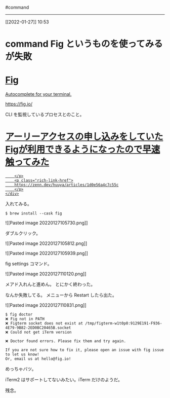  #command 

---
[[2022-01-27]]  10:53

# command  Fig というものを使ってみるが失敗


<div class="rich-link-card-container"><a class="rich-link-card" href="https://fig.io/" target="_blank">
	<div class="rich-link-image-container">
		<div class="rich-link-image" style="background-image: url('https://fig.io/images/screenshots/git-open-graph.png')">
	</div>
	</div>
	<div class="rich-link-card-text">
		<h1 class="rich-link-card-title">Fig</h1>
		<p class="rich-link-card-description">
		Autocomplete for your terminal.
		</p>
		<p class="rich-link-href">
		https://fig.io/
		</p>
	</div>
</a></div>

CLI を監視しているプロセスとのこと。


<div class="rich-link-card-container"><a class="rich-link-card" href="https://zenn.dev/huuya/articles/1d0e56a4c7c55c" target="_blank">
	<div class="rich-link-image-container">
		<div class="rich-link-image" style="background-image: url('https://res.cloudinary.com/zenn/image/upload/s--xkCrngXW--/co_rgb:222%2Cg_south_west%2Cl_text:notosansjp-medium.otf_37_bold:huuya%2Cx_203%2Cy_98/c_fit%2Cco_rgb:222%2Cg_north_west%2Cl_text:notosansjp-medium.otf_65_bold:%25E3%2582%25A2%25E3%2583%25BC%25E3%2583%25AA%25E3%2583%25BC%25E3%2582%25A2%25E3%2582%25AF%25E3%2582%25BB%25E3%2582%25B9%25E3%2581%25AE%25E7%2594%25B3%25E3%2581%2597%25E8%25BE%25BC%25E3%2581%25BF%25E3%2582%2592%25E3%2581%2597%25E3%2581%25A6%25E3%2581%2584%25E3%2581%259FFig%25E3%2581%258C%25E5%2588%25A9%25E7%2594%25A8%25E3%2581%25A7%25E3%2581%258D%25E3%2582%258B%25E3%2582%2588%25E3%2581%2586%25E3%2581%25AB%25E3%2581%25AA%25E3%2581%25A3%25E3%2581%259F%25E3%2581%25AE%25E3%2581%25A7%25E6%2597%25A9%25E9%2580%259F%25E8%25A7%25A6%25E3%2581%25A3%25E3%2581%25A6%25E3%2581%25BF%25E3%2581%259F%2Cw_1010%2Cx_90%2Cy_100/g_south_west%2Ch_90%2Cl_fetch:aHR0cHM6Ly9yZXMuY2xvdWRpbmFyeS5jb20vemVubi9pbWFnZS9mZXRjaC9zLS1FeERSOXBkbi0tL2NfbGltaXQlMkNmX2F1dG8lMkNmbF9wcm9ncmVzc2l2ZSUyQ3FfYXV0byUyQ3dfNzAvaHR0cHM6Ly9zdG9yYWdlLmdvb2dsZWFwaXMuY29tL3plbm4tdXNlci11cGxvYWQvYXZhdGFyL2YzZDJmYTZjYjMuanBlZw==%2Cr_max%2Cw_90%2Cx_87%2Cy_72/v1627274783/default/og-base_z4sxah.png')">
	</div>
	</div>
	<div class="rich-link-card-text">
		<h1 class="rich-link-card-title">アーリーアクセスの申し込みをしていたFigが利用できるようになったので早速触ってみた</h1>
		<p class="rich-link-card-description">
		
		</p>
		<p class="rich-link-href">
		https://zenn.dev/huuya/articles/1d0e56a4c7c55c
		</p>
	</div>
</a></div>

入れてみる。

```shell
$ brew install --cask fig
```

![[Pasted image 20220127105730.png]]

ダブルクリック。

![[Pasted image 20220127105812.png]]

![[Pasted image 20220127105939.png]]

fig settings コマンド。

![[Pasted image 20220127110120.png]]

メアド入れんと進めん。
とにかく終わった。

なんか失敗してる。
メニューから Restart したら出た。

![[Pasted image 20220127110831.png]]
```shell
$ fig doctor
❌ Fig not in PATH
❌ Figterm socket does not exist at /tmp/figterm-w1t0p0:9129E191-F936-4E79-9B82-2ED0BC20465B.socket
❌ Could not get iTerm version

❌ Doctor found errors. Please fix them and try again.

If you are not sure how to fix it, please open an issue with fig issue to let us know!
Or, email us at hello@fig.io!
```

めっちゃバツ。

iTerm2 はサポートしてないみたい。iTerm だけのようだ。

残念。
